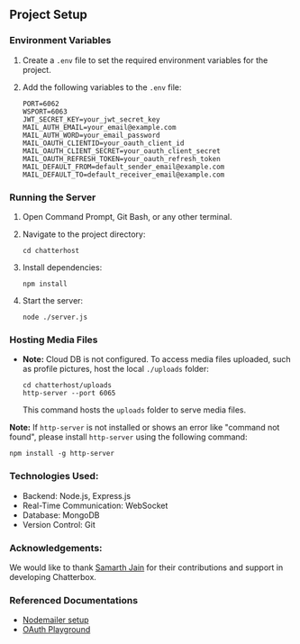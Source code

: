 ## Project Setup

### Environment Variables

1. Create a `.env` file to set the required environment variables for the project.
2. Add the following variables to the `.env` file:

    ```
    PORT=6062
    WSPORT=6063
    JWT_SECRET_KEY=your_jwt_secret_key
    MAIL_AUTH_EMAIL=your_email@example.com
    MAIL_AUTH_WORD=your_email_password
    MAIL_OAUTH_CLIENTID=your_oauth_client_id
    MAIL_OAUTH_CLIENT_SECRET=your_oauth_client_secret
    MAIL_OAUTH_REFRESH_TOKEN=your_oauth_refresh_token
    MAIL_DEFAULT_FROM=default_sender_email@example.com
    MAIL_DEFAULT_TO=default_receiver_email@example.com
    ```

### Running the Server

1. Open Command Prompt, Git Bash, or any other terminal.
2. Navigate to the project directory:

    ```
    cd chatterhost
    ```
3. Install dependencies:

    ```
    npm install
    ```
4. Start the server:

    ```
    node ./server.js
    ```

### Hosting Media Files

- **Note:** Cloud DB is not configured. To access media files uploaded, such as profile pictures, host the local `./uploads` folder:

    ```
    cd chatterhost/uploads
    http-server --port 6065
    ```

    This command hosts the `uploads` folder to serve media files.

**Note:** If `http-server` is not installed or shows an error like "command not found", please install `http-server` using the following command:


```
npm install -g http-server
```

### Technologies Used:

- Backend: Node.js, Express.js
- Real-Time Communication: WebSocket
- Database: MongoDB
- Version Control: Git

### Acknowledgements:
We would like to thank [Samarth Jain](https://www.linkedin.com/in/samarthjain0) for their contributions and support in developing Chatterbox.

### Referenced Documentations

- [Nodemailer setup](https://dev.to/jlong4223/how-to-implement-email-functionality-with-node-js-react-js-nodemailer-and-oauth2-2h7m)
- [OAuth Playground](https://developers.google.com/oauthplayground)
